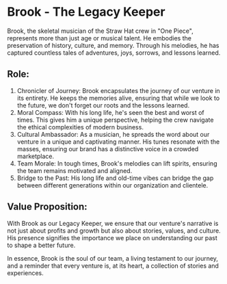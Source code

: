 # Brook - The Legacy Keeper

Brook, the skeletal musician of the Straw Hat crew in "One Piece", represents more than just age or musical talent. He embodies the preservation of history, culture, and memory. Through his melodies, he has captured countless tales of adventures, joys, sorrows, and lessons learned.

## Role:

1. Chronicler of Journey: Brook encapsulates the journey of our venture in its entirety. He keeps the memories alive, ensuring that while we look to the future, we don't forget our roots and the lessons learned.
2. Moral Compass: With his long life, he's seen the best and worst of times. This gives him a unique perspective, helping the crew navigate the ethical complexities of modern business.
3. Cultural Ambassador: As a musician, he spreads the word about our venture in a unique and captivating manner. His tunes resonate with the masses, ensuring our brand has a distinctive voice in a crowded marketplace.
4. Team Morale: In tough times, Brook's melodies can lift spirits, ensuring the team remains motivated and aligned.
5. Bridge to the Past: His long life and old-time vibes can bridge the gap between different generations within our organization and clientele.

## Value Proposition:

With Brook as our Legacy Keeper, we ensure that our venture's narrative is not just about profits and growth but also about stories, values, and culture. His presence signifies the importance we place on understanding our past to shape a better future.

In essence, Brook is the soul of our team, a living testament to our journey, and a reminder that every venture is, at its heart, a collection of stories and experiences.